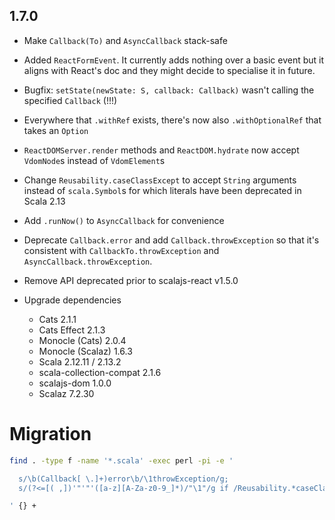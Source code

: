 ## 1.7.0

* Make `Callback(To)` and `AsyncCallback` stack-safe

* Added `ReactFormEvent`. It currently adds nothing over a basic event but it aligns with React's doc and they
  might decide to specialise it in future.

* Bugfix: `setState(newState: S, callback: Callback)` wasn't calling the specified `Callback` (!!!)

* Everywhere that `.withRef` exists, there's now also `.withOptionalRef` that takes an `Option`

* `ReactDOMServer.render` methods and `ReactDOM.hydrate` now accept `VdomNode`s instead of `VdomElement`s

* Change `Reusability.caseClassExcept` to accept `String` arguments instead of `scala.Symbol`s for which literals have
  been deprecated in Scala 2.13

* Add `.runNow()` to `AsyncCallback` for convenience

* Deprecate `Callback.error` and add `Callback.throwException` so that it's consistent with
  `CallbackTo.throwException` and `AsyncCallback.throwException`.

* Remove API deprecated prior to scalajs-react v1.5.0

* Upgrade dependencies
  * Cats                    2.1.1
  * Cats Effect             2.1.3
  * Monocle (Cats)          2.0.4
  * Monocle (Scalaz)        1.6.3
  * Scala                   2.12.11 / 2.13.2
  * scala-collection-compat 2.1.6
  * scalajs-dom             1.0.0
  * Scalaz                  7.2.30


# Migration

```sh
find . -type f -name '*.scala' -exec perl -pi -e '

  s/\b(Callback[ \.]+)error\b/\1throwException/g;
  s/(?<=[( ,])'"'"'([a-z][A-Za-z0-9_]*)/"\1"/g if /Reusability.*caseClassExcept/;

' {} +
```
